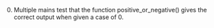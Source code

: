 0. Multiple mains test that the function positive_or_negative() gives the correct output when given a case of 0.

